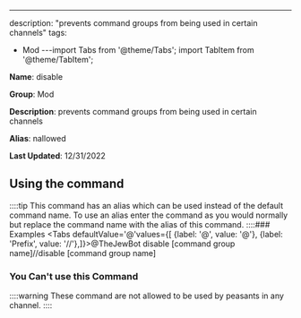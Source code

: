 ---
description: "prevents command groups from being used in certain channels"
tags:
  - Mod
---import Tabs from '@theme/Tabs';
import TabItem from '@theme/TabItem';

**Name**: disable

**Group**: Mod

**Description**: prevents command groups from being used in certain channels

**Alias**: nallowed

**Last Updated**: 12/31/2022

## Using the command



::::tip
This command has an alias which can be used instead of the default command name. To use an alias enter the command as you would normally but replace the command name with the alias of this command.
::::### Examples
<Tabs defaultValue='@'values={[ {label: '@', value: '@'}, {label: 'Prefix', value: '//'},]}><TabItem value='@'>@TheJewBot disable [command group name]</TabItem><TabItem value='//'>//disable [command group name]</TabItem></Tabs>

### You Can't use this Command
::::warning These command are not allowed to be used by peasants in any channel.
::::